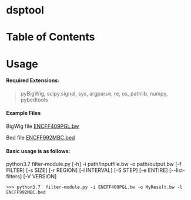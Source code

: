 # dsptool

# Table of Contents

# Usage

#### Required Extensions:
> pyBigWig, scipy.signal, sys, argparse, re, os, pathlib, numpy, pybedtools

#### Example Files
BigWig file   [ENCFF409PGL.bw](https://drive.google.com/open?id=1JYTv_Zj-M6xtNzed5Mk3saG6LMbDUu70)

Bed file   [ENCFF992MBC.bed](https://github.com/dawe/dsptool/blob/master/ENCFF992MBC.bed)

#### Basic usage is as follows:
python3.7  filter-module.py [-h] -i path/inputfile.bw -o path/output.bw [-f FILTER] [-s SIZE] [-r REGION] [-l INTERVAL] [-S STEP] [-e ENTIRE] [--list-filters] [-V VERSION]

```
>>> python3.7  filter-module.py -i ENCFF409PGL.bw -o MyResult.bw -l ENCFF992MBC.bed
```
